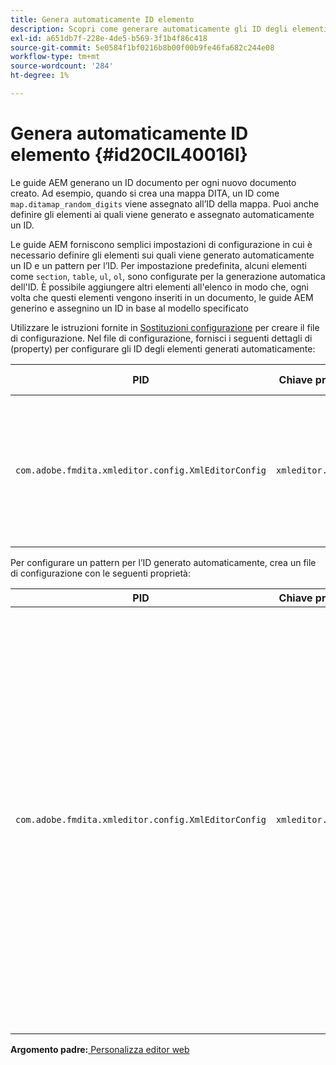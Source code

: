 ```yaml
---
title: Genera automaticamente ID elemento
description: Scopri come generare automaticamente gli ID degli elementi
exl-id: a651db7f-228e-4de5-b569-3f1b4f86c418
source-git-commit: 5e0584f1bf0216b8b00f00b9fe46fa682c244e08
workflow-type: tm+mt
source-wordcount: '284'
ht-degree: 1%

---
```


# Genera automaticamente ID elemento {#id20CIL40016I}

Le guide AEM generano un ID documento per ogni nuovo documento creato. Ad esempio, quando si crea una mappa DITA, un ID come `map.ditamap_random_digits` viene assegnato all’ID della mappa. Puoi anche definire gli elementi ai quali viene generato e assegnato automaticamente un ID.

Le guide AEM forniscono semplici impostazioni di configurazione in cui è necessario definire gli elementi sui quali viene generato automaticamente un ID e un pattern per l’ID. Per impostazione predefinita, alcuni elementi come `section`, `table`, `ul`, `ol`, sono configurate per la generazione automatica dell&#39;ID. È possibile aggiungere altri elementi all&#39;elenco in modo che, ogni volta che questi elementi vengono inseriti in un documento, le guide AEM generino e assegnino un ID in base al modello specificato

Utilizzare le istruzioni fornite in [Sostituzioni configurazione](download-install-additional-config-override.md#) per creare il file di configurazione. Nel file di configurazione, fornisci i seguenti dettagli di \(property\) per configurare gli ID degli elementi generati automaticamente:

| PID | Chiave proprietà | Valore proprietà |
|---|------------|--------------|
| `com.adobe.fmdita.xmleditor.config.XmlEditorConfig` | `xmleditor.classes` | Specifica un elenco di elementi separati da virgole. <br> **Valore predefinito**: `"topic, section, table, simpletable, fig, image, ul, ol"` |

Per configurare un pattern per l’ID generato automaticamente, crea un file di configurazione con le seguenti proprietà:

| PID | Chiave proprietà | Valore proprietà |
|---|------------|--------------|
| `com.adobe.fmdita.xmleditor.config.XmlEditorConfig` | `xmleditor.pattern` | Il valore predefinito per questo campo è impostato su `${elementName}_${id}`. Il `${elementName}` viene sostituito con il nome dell’elemento. Il `${id}` variabile genera un numero sequenziale per l’elemento. Ad esempio, se assegni all&#39;elemento paragrafo gli ID generati automaticamente, il primo paragrafo dell&#39;argomento o del documento otterrà un ID come p\_1, il paragrafo successivo otterrà p\_2 e così via. Tuttavia, in un documento diverso, il processo di generazione ID viene riavviato. Ciò significa che in un documento diverso, gli ID come p\_1 e p\_2 possono essere assegnati agli elementi di paragrafo. **Valore predefinito**: ``${elementName}_${id}`` |

**Argomento padre:**[ Personalizza editor web](conf-web-editor.md)
